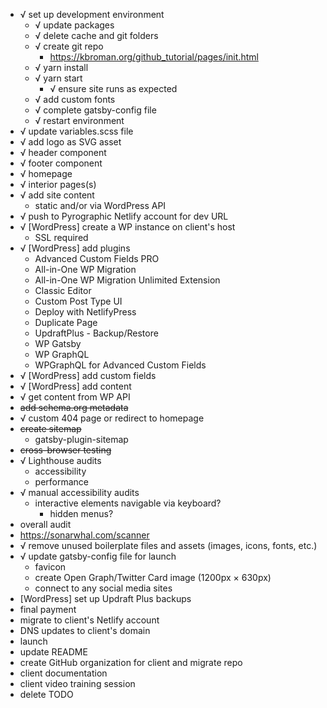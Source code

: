 - √ set up development environment
  - √ update packages
  - √ delete cache and git folders
  - √ create git repo
    - https://kbroman.org/github_tutorial/pages/init.html
  - √ yarn install
  - √ yarn start
    - √ ensure site runs as expected
  - √ add custom fonts
  - √ complete gatsby-config file
  - √ restart environment
- √ update variables.scss file
- √ add logo as SVG asset
- √ header component
- √ footer component
- √ homepage
- √ interior pages(s)
- √ add site content
  - static and/or via WordPress API
- √ push to Pyrographic Netlify account for dev URL
- √ [WordPress] create a WP instance on client's host
  - SSL required
- √ [WordPress] add plugins
  - Advanced Custom Fields PRO
  - All-in-One WP Migration
  - All-in-One WP Migration Unlimited Extension
  - Classic Editor
  - Custom Post Type UI
  - Deploy with NetlifyPress
  - Duplicate Page
  - UpdraftPlus - Backup/Restore
  - WP Gatsby
  - WP GraphQL
  - WPGraphQL for Advanced Custom Fields
- √ [WordPress] add custom fields
- √ [WordPress] add content
- √ get content from WP API
- ~~add schema.org metadata~~
- √ custom 404 page or redirect to homepage
- ~~create sitemap~~
  - gatsby-plugin-sitemap
- ~~cross-browser testing~~
- √ Lighthouse audits
  - accessibility
  - performance
- √ manual accessibility audits
  - interactive elements navigable via keyboard?
    - hidden menus?
- overall audit
- https://sonarwhal.com/scanner
- √ remove unused boilerplate files and assets (images, icons, fonts, etc.)
- √ update gatsby-config file for launch
  - favicon
  - create Open Graph/Twitter Card image (1200px × 630px)
  - connect to any social media sites
- [WordPress] set up Updraft Plus backups
- final payment
- migrate to client's Netlify account
- DNS updates to client's domain
- launch
- update README
- create GitHub organization for client and migrate repo
- client documentation
- client video training session
- delete TODO
